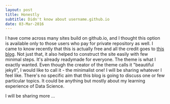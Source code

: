 ```yaml
---
layout: post
title: Honestly
subtitle: Didn't know about username.github.io 
date: 03-Mar-2016
---
```


I have come across many sites build on github.io, and I thought this option is available only to those users who pay for private repository as well. 
I came to know recently that this is actually free and all the credit goes to [this blog](http://deanattali.com/). Not just that, it also
helped to construct the site easily with few minimal steps. It's already readymade for everyone. The theme is what I exactly wanted. Even though
the creator of the theme calls it "beautiful jekyll", I would like to call it - the minimalist one! I will be sharing whatever I feel like.
There's no specific aim that this blog is going to discuss one or few particular topics. It could be anything but mostly about my learning
experience of Data Science.  

I will be sharing more ...
